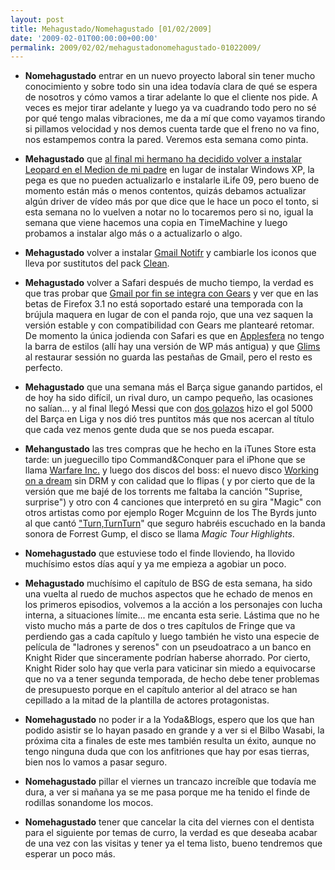 ```yaml
---
layout: post
title: Mehagustado/Nomehagustado [01/02/2009]
date: '2009-02-01T00:00:00+00:00'
permalink: 2009/02/02/mehagustadonomehagustado-01022009/
---
```

- <strong>Nomehagustado</strong> entrar en un nuevo proyecto laboral sin tener mucho conocimiento y sobre todo sin una idea todavía clara de qué se espera de nosotros y cómo vamos a tirar adelante lo que el cliente nos pide. A veces es mejor tirar adelante y luego ya va cuadrando todo pero no sé por qué tengo malas vibraciones, me da a mí que como vayamos tirando si pillamos velocidad y nos demos cuenta tarde que el freno no va fino, nos estampemos contra la pared. Veremos esta semana como pinta.

- <strong>Mehagustado</strong> que <a href="http://resistancefutile.com/2009/01/31/medion-akoya-leopard-fail/">al final mi hermano ha decidido volver a instalar Leopard en el Medion de mi padre</a> en lugar de instalar Windows XP, la pega es que no pueden actualizarlo e instalarle iLife 09, pero bueno de momento están más o menos contentos, quizás debamos actualizar algún driver de vídeo más por que dice que le hace un poco el tonto, si esta semana no lo vuelven a notar no lo tocaremos pero si no, igual la semana que viene hacemos una copia en TimeMachine y luego probamos a instalar algo más o a actualizarlo o algo.

- <strong>Mehagustado</strong> volver a instalar <a href="http://www.applesfera.com/2009/02/01-gmail-notifr-035-soporta-multiples-cuentas">Gmail Notifr</a> y cambiarle los iconos que lleva por sustitutos del pack <a href="http://macthemes2.net/forum/viewtopic.php?id=16792168">Clean</a>. 

- <strong>Mehagustado</strong> volver a Safari después de mucho tiempo, la verdad es que tras probar que <a href="http://www.genbeta.com/2009/01/30-gmail-offline-primera-toma-de-contacto">Gmail por fin se integra con Gears</a> y ver que en las betas de Firefox 3.1 no está soportado estaré una temporada con la brújula maquera en lugar de con el panda rojo, que una vez saquen la versión estable y con compatibilidad con Gears me plantearé retomar. De momento la única jodienda con Safari es que en <a href="http://applesfera.com">Applesfera</a> no tengo la barra de estilos (allí hay una versión de WP más antigua) y que <a href="http://www.thinkwasabi.com/2009/01/14/glims-vitaminas-para-safari/">Glims</a> al restaurar sessión no guarda las pestañas de Gmail, pero el resto es perfecto.

- <strong>Mehagustado</strong> que una semana más el Barça sigue ganando partidos, el de hoy ha sido difícil, un rival duro, un campo pequeño, las ocasiones no salían... y al final llegó Messi que con <a href="http://es.youtube.com/watch?v=oNZM7wEfhFk">dos golazos</a> hizo el gol 5000 del Barça en Liga y nos dió tres puntitos más que nos acercan al título que cada vez menos gente duda que se nos pueda escapar.

- <strong>Mehangustado</strong> las tres compras que he hecho en la iTunes Store esta tarde: un jueguecillo tipo Command&Conquer para el iPhone que se llama <a href="http://www.warfareincorporated.com/">Warfare Inc.</a> y luego dos discos del boss: el nuevo disco <a href="http://www.hipersonica.com/2008/11/17-working-on-a-dream-lo-nuevo-de-bruce-springsteen-y-la-e-street-band">Working on a dream</a> sin DRM y con calidad que lo flipas ( y por cierto que de la versión que me bajé de los torrents me faltaba la canción "Suprise, surprise") y otro con 4 canciones que interpretó en su gira "Magic" con otros artistas como por ejemplo Roger Mcguinn de los The Byrds junto al que cantó <a href="http://es.youtube.com/watch?v=nUworKXBzdE">"Turn,TurnTurn</a>" que seguro habréis escuchado en la banda sonora de Forrest Gump, el disco se llama <em>Magic Tour Highlights</em>.

- <strong>Nomehagustado</strong> que estuviese todo el finde lloviendo, ha llovido muchísimo estos días aquí y ya me empieza a agobiar un poco.

- <strong>Mehagustado</strong> muchísimo el capítulo de BSG de esta semana, ha sido una vuelta al ruedo de muchos aspectos que he echado de menos en los primeros episodios, volvemos a la acción a los personajes con lucha interna, a situaciones límite... me encanta esta serie. Lástima que no he visto mucho más a parte de dos o tres capítulos de Fringe que va perdiendo gas a cada capítulo y luego también he visto una especie de película de "ladrones y serenos" con un pseudoatraco a un banco en Knight Rider que sinceramente podrían haberse ahorrado. Por cierto, Knight Rider solo hay que verla para vaticinar sin miedo a equivocarse que no va a tener segunda temporada, de hecho debe tener problemas de presupuesto porque en el capítulo anterior al del atraco se han cepillado a la mitad de la plantilla de actores protagonistas.

- <strong>Nomehagustado</strong> no poder ir a la Yoda&Blogs, espero que los que han podido asistir se lo hayan pasado en grande y a ver si el Bilbo Wasabi, la próxima cita a finales de este mes también resulta un éxito, aunque no tengo ninguna duda que con los anfitriones que hay por esas tierras, bien nos lo vamos a pasar seguro.

- <strong>Nomehagustado</strong> pillar el viernes un trancazo increíble que todavía me dura, a ver si mañana ya se me pasa porque me ha tenido el finde de rodillas sonandome los mocos.

- <strong>Nomehagustado</strong> tener que cancelar la cita del viernes con el dentista para el siguiente por temas de curro, la verdad es que deseaba acabar de una vez con las visitas y tener ya el tema listo, bueno tendremos que esperar un poco más.
